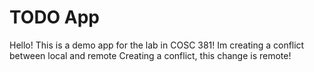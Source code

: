 # TODO App
Hello! This is a demo app for the lab in COSC 381!
Im creating a conflict between local and remote
Creating a conflict, this change is remote!
